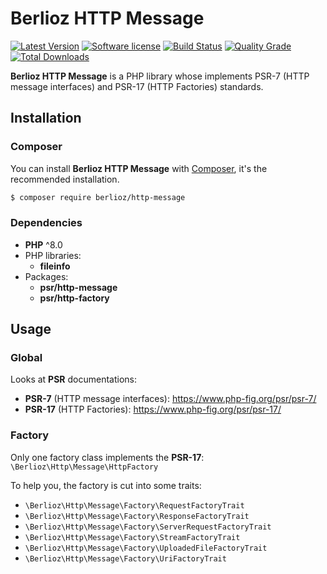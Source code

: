 # Berlioz HTTP Message

[![Latest Version](https://img.shields.io/packagist/v/berlioz/http-message.svg?style=flat-square)](https://github.com/BerliozFramework/HttpMessage/releases)
[![Software license](https://img.shields.io/github/license/BerliozFramework/HttpMessage.svg?style=flat-square)](https://github.com/BerliozFramework/HttpMessage/blob/2.x/LICENSE)
[![Build Status](https://img.shields.io/travis/com/BerliozFramework/HttpMessage/2.x.svg?style=flat-square)](https://travis-ci.com/BerliozFramework/HttpMessage)
[![Quality Grade](https://img.shields.io/codacy/grade/3175956ccec64633be9a057cf549faf2/2.x.svg?style=flat-square)](https://www.codacy.com/manual/BerliozFramework/HttpMessage)
[![Total Downloads](https://img.shields.io/packagist/dt/berlioz/http-message.svg?style=flat-square)](https://packagist.org/packages/berlioz/http-message)

**Berlioz HTTP Message** is a PHP library whose implements PSR-7 (HTTP message interfaces) and PSR-17 (HTTP Factories) standards.

## Installation

### Composer

You can install **Berlioz HTTP Message** with [Composer](https://getcomposer.org/), it's the recommended installation.

```bash
$ composer require berlioz/http-message
```

### Dependencies

- **PHP** ^8.0
- PHP libraries:
  - **fileinfo**
- Packages:
  - **psr/http-message**
  - **psr/http-factory**

## Usage

### Global

Looks at **PSR** documentations:
- **PSR-7** (HTTP message interfaces): https://www.php-fig.org/psr/psr-7/
- **PSR-17** (HTTP Factories): https://www.php-fig.org/psr/psr-17/

### Factory

Only one factory class implements the **PSR-17**:
`\Berlioz\Http\Message\HttpFactory`

To help you, the factory is cut into some traits:

- `\Berlioz\Http\Message\Factory\RequestFactoryTrait`
- `\Berlioz\Http\Message\Factory\ResponseFactoryTrait`
- `\Berlioz\Http\Message\Factory\ServerRequestFactoryTrait`
- `\Berlioz\Http\Message\Factory\StreamFactoryTrait`
- `\Berlioz\Http\Message\Factory\UploadedFileFactoryTrait`
- `\Berlioz\Http\Message\Factory\UriFactoryTrait`